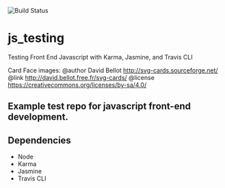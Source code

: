 ![Build Status](https://travis-ci.org/rodtreweek/js_testing.svg)

# js_testing
Testing Front End Javascript with Karma, Jasmine, and Travis CLI

Card Face images: @author David Bellot
http://svg-cards.sourceforge.net/
@link http://david.bellot.free.fr/svg-cards/
@license https://creativecommons.org/licenses/by-sa/4.0/

## Example test repo for javascript front-end development.

## Dependencies
- Node
- Karma
- Jasmine
- Travis CLI
